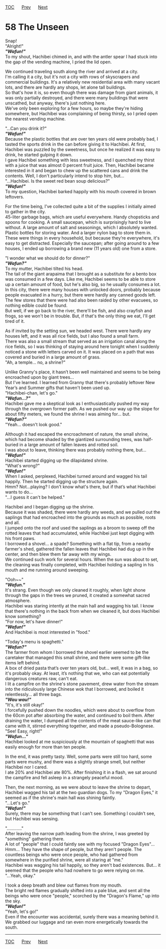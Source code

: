 [TOC](../readme.md)&nbsp;&nbsp;&nbsp;&nbsp;&nbsp;&nbsp;[Prev](section_0001.md)&nbsp;&nbsp;&nbsp;&nbsp;&nbsp;&nbsp;[Next](section_0003.md)



# 58 The Unseen

Snap!  
"Alright!"  
***"Wafun!"***  
To my shout, Hachibei chimed in, and with the antler spear I had stuck
into the gap of the vending machine, I pried the lid open.  
  
We continued traveling south along the river and arrived at a city.  
I'm calling it a city, but it's not a city with rows of skyscrapers and
commercial buildings. It's a relatively new residential area with many
vacant lots, and there are hardly any shops, let alone tall buildings.  
So that's how it is, so even though there was damage from giant animals,
it was only partially destroyed, and there were many buildings that were
unscathed, but anyway, there's just nothing here.  
We've only been exploring for a few hours, so maybe they're hiding
somewhere, but Hachibei was complaining of being thirsty, so I pried
open the nearest vending machine.  
  
"...Can you drink it?"  
***"Wafun!"***  
Because the plastic bottles that are over ten years old were probably
bad, I tasted the sports drink in the can before giving it to Hachibei.
At first, Hachibei was puzzled by the sweetness, but once he realized it
was easy to drink, he started gulping it down.  
I gave Hachibei something with less sweetness, and I quenched my thirst
with a juice that was almost 0 percent fruit juice. Then, Hachibei
became interested in it and began to chew up the scattered cans and
drink the contents. Well, I don't particularly intend to stop him,
but...  
"...Hachibei. Is the sweet red bean soup delicious?"  
***"Wafun!"***  
To my question, Hachibei barked happily with his mouth covered in brown
leftovers.  
  
For the time being, I’ve collected quite a bit of the supplies I
initially aimed to gather in the city.  
45-liter garbage bags, which are useful everywhere. Handy chopsticks and
spoons for cooking. A small saucepan, which is surprisingly hard to live
without. A large amount of salt and seasonings, which I absolutely
wanted. Plastic bottles for storing water. And a larger nylon bag to
store them in.  
These were things in every household, but because they’re everywhere,
it's easy to get distracted. Especially the saucepan; after going around
to a few houses, I ended up borrowing a brand new (11 years old) one
from a store.  
  
"I wonder what we should do for dinner?"  
***"Wafun?"***  
To my mutter, Hachibei tilted his head.  
The tail of the giant arapaima that I brought as a substitute for a
bento box was consumed in a few days. Like me, Hachibei seems to be able
to store up a certain amount of food, but he's also big, so he usually
consumes a lot.  
In this city, there were many houses with unlocked doors, probably
because people evacuated in a hurry, but there were hardly any canned
goods left. The few stores that there were had also been raided by other
evacuees, so nothing edible could be found.  
But well, if we go back to the river, there'll be fish, and also
crayfish and frogs, so we won't be in trouble. But, if that's the only
thing we eat, I'll get tired of it.  
  
As if invited by the setting sun, we headed west. There were hardly any
houses left, and it was all rice fields, but I also found a small
farm.  
There was also a small stream that served as an irrigation canal along
the rice fields, so I was thinking of staying around here tonight when I
suddenly noticed a stone with letters carved on it. It was placed on a
path that was covered and buried in a large amount of grass.  
"Ah, a temple... no, a shrine?"  
  
Unlike Granny's place, it hasn’t been well maintained and seems to be
being encroached upon by giant trees...  
But I've learned. I learned from Granny that there's probably leftover
New Year’s and Summer gifts that haven't been used up.  
"Hachibei-chan, let's go."  
***"Wafun...?"***  
Hachibei gave me a skeptical look as I enthusiastically pushed my way
through the overgrown former path. As we pushed our way up the slope for
about fifty meters, we found the shrine I was aiming for... but.  
***"Wafun?"***  
"Yeah... doesn't look good."  
  
Although it had escaped the encroachment of nature, the small shrine,
which had become shaded by the giantized surrounding trees, was
half-buried in a large amount of fallen leaves and rotted soil.  
I was about to leave, thinking there was probably nothing there,
but...  
***"Wafun!"***  
Hachibei started digging up the dilapidated shrine.  
"What's wrong?"  
***"Wafun!"***  
When I asked, perplexed, Hachibei turned around and wagged his tail
happily. Then he started digging up the structure again.  
Hmm? Not...playing? I don't know what's there, but if that’s what
Hachibei wants to do...  
"...I guess it can't be helped."  
  
Hachibei and I began digging up the shrine.  
Because it was shaded, there were hardly any weeds, and we pulled out
the saplings that had encroached into the grounds as much as possible,
roots and all.  
I jumped onto the roof and used the saplings as a broom to sweep off the
rotted leaves that had accumulated, while Hachibei just kept digging
with his front paws.  
I borrowed a shovel... a spade? Something with a flat tip, from a nearby
farmer's shed, gathered the fallen leaves that Hachibei had dug up in
the center, and then blew them far away with my wings.  
We continued such work for several hours. When the sun was about to set,
the cleaning was finally completed, with Hachibei holding a sapling in
his mouth and me running around sweeping.  
  
"Ooh\~~"  
***"Wafun."***  
It's strang. Even though we only cleaned it roughly, when light shone
through the gaps in the trees we pruned, it created a somewhat sacred
atmosphere.  
Hachibei was staring intently at the main hall and wagging his tail. I
know that there's nothing in the back from when we cleaned it, but does
Hachibei know something?  
"For now, let's have dinner!"  
***"Wafun!"***  
And Hachibei is most interested in "food."  
  
"Today's menu is spaghetti."  
***"Wafun?"***  
The farmer from whom I borrowed the shovel earlier seemed to be the
caretaker that managed this small shrine, and there were some gift-like
items left behind.  
A box of dried pasta that’s over ten years old, but... well, it was in a
bag, so it's probably okay. At least, it’s nothing that we, who can eat
potentially dangerous creatures raw, can't eat.  
I lit a campfire on the shrine's stone pavement, drew water from the
stream into the ridiculously large Chinese wok that I borrowed, and
boiled it relentlessly... all three bags.  
***"Wau wau!"***  
"It's, it's still okay!"  
I forcefully pushed down the noodles, which were about to overflow from
the 60cm pot after absorbing the water, and continued to boil them.
After draining the water, I dumped all the contents of the meat
sauce-like can that came with it, stirred everything together, and made
a pseudo-Bolognese.  
"See! Easy, right!"  
***"Wafun..."***  
Hachibei looked at me suspiciously at the mountain of spaghetti that was
easily enough for more than ten people.  
  
In the end, it was pretty tasty. Well, some parts were still too hard,
some parts were mushy, and there was a slightly strange smell, but
neither Hachibei nor I cared.  
I ate 20% and Hachibei ate 80%. After finishing it in a flash, we sat
around the campfire and fell asleep in a strangely peaceful mood.  
  
Then, the next morning, as we were about to leave the shrine to depart,
Hachibei wagged his tail at the two guardian dogs. To my "Dragon Eyes,"
it seemed as if the shrine's main hall was shining faintly.  
"...Let's go."  
***"Wafun!"***  
Surely, there may be something that I can't see. Something I couldn’t
see, but Hachibei was sensing.  
  
"............"  
After leaving the narrow path leading from the shrine, I was greeted by
"something" gathering there.  
A lot of "people" that I could faintly see with my focused "Dragon
Eyes"...  
Hmm... They have the shape of people, but they aren't people. The
countless beings who were once people, who had gathered from somewhere
in the purified shrine, were all staring at "me."  
Hachibei was wagging his tail happily, so they aren't bad existences.
But... it seemed that the people who had nowhere to go were relying on
me.  
"...Yeah, okay."  
  
I took a deep breath and blew out flames from my mouth.  
The bright red flames gradually shifted into a pale blue, and sent all
the beings who were once "people," scorched by the "Dragon's Flame," up
into the sky.  
***"Wafun!"***  
"Yeah, let's go!"  
Even if the encounter was accidental, surely there was a meaning behind
it.  
We grabbed our luggage and ran even more energetically towards the
south.  
  
  
  


---
[TOC](../readme.md)&nbsp;&nbsp;&nbsp;&nbsp;&nbsp;&nbsp;[Prev](section_0001.md)&nbsp;&nbsp;&nbsp;&nbsp;&nbsp;&nbsp;[Next](section_0003.md)

